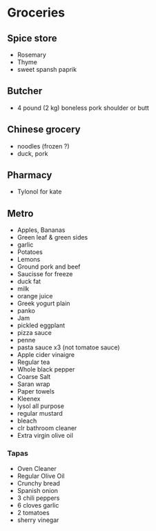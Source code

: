 # Groceries

## Spice store

- Rosemary
- Thyme
- sweet spansh paprik

## Butcher

- 4 pound (2 kg) boneless pork shoulder or butt

## Chinese grocery

- noodles (frozen ?)
- duck, pork

## Pharmacy

- Tylonol for kate

## Metro

- Apples, Bananas
- Green leaf & green sides
- garlic
- Potatoes
- Lemons
- Ground pork and beef
- Saucisse for freeze
- duck fat
- milk
- orange juice
- Greek yogurt plain
- panko
- Jam
- pickled eggplant
- pizza sauce
- penne
- pasta sauce x3 (not tomatoe sauce)
- Apple cider vinaigre
- Regular tea
- Whole black pepper
- Coarse Salt
- Saran wrap
- Paper towels
- Kleenex
- lysol all purpose
- regular mustard
- bleach
- clr bathroom cleaner
- Extra virgin olive oil

### Tapas

- Oven Cleaner
- Regular Olive Oil
- Crunchy bread
- Spanish onion
- 3 chili peppers
- 6 cloves garlic
- 2 tomatoes
- sherry vinegar
